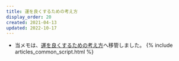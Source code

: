 ```yaml
---
title: 運を良くするための考え方
display_order: 20
created: 2021-04-13
updated: 2022-10-17
---
```

- 当メモは、[運を良くするための考え方](https://thinktwice.tech/life/luck/how_to_think_about_getting_lucky/)へ移管しました。
{% include articles_common_script.html %}
